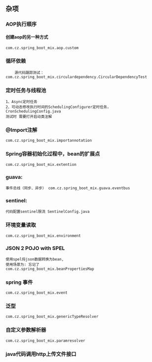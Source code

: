 ## 杂项

### AOP执行顺序
#### 创建aop的另一种方式
    com.cz.spring_boot_mix.aop.custom
### 循环依赖
        源代码跟踪测试： com.cz.spring_boot_mix.circulardependency.CircularDependencyTest
        
### 定时任务与线程池
    1、Async定时任务
    2、可动态修改执行时间的SchedulingConfigurer定时任务， CronSchedulingConfig.java
    测试时 需要打开启动类注解
### @Import注解
    com.cz.spring_boot_mix.importannotation
### Spring容器初始化过程中，bean的扩展点
    com.cz.spring_boot_mix.extention
        
###  guava:
    事件总线（同步、异步） com.cz.spring_boot_mix.guava.eventbus
### sentinel:
    代码配置sentinel限流 SentinelConfig.java
### 环境变量读取
    com.cz.spring_boot_mix.environment
### JSON 2 POJO with SPEL
    使用spel将json数据转换为bean, 
    使用场景为: 忘记了
    com.cz.spring_boot_mix.beanPropertiesMap
### spring 事件
    com.cz.spring_boot_mix.event
    
### 泛型
    com.cz.spring_boot_mix.genericTypeResolver
### 自定义参数解析器
    com.cz.spring_boot_mix.paramresolver

### java代码调用http上传文件接口 
    